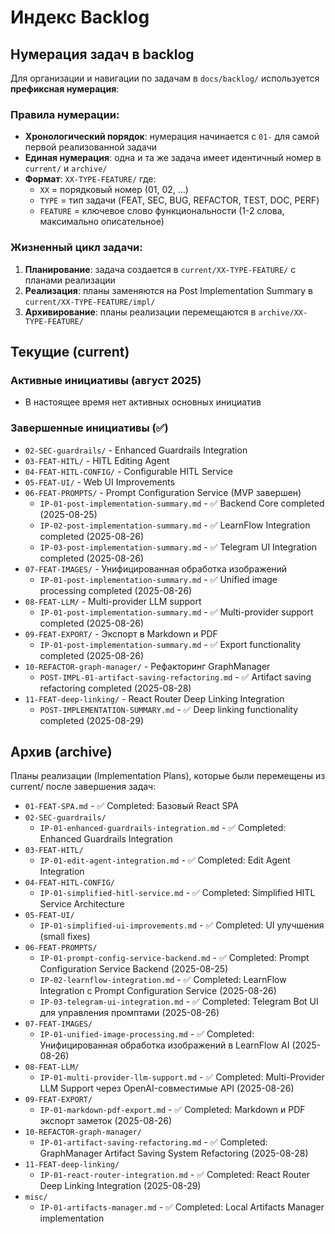 # Индекс Backlog

## Нумерация задач в backlog

Для организации и навигации по задачам в `docs/backlog/` используется **префиксная нумерация**:

### Правила нумерации:
- **Хронологический порядок**: нумерация начинается с `01-` для самой первой реализованной задачи
- **Единая нумерация**: одна и та же задача имеет идентичный номер в `current/` и `archive/`
- **Формат**: `XX-TYPE-FEATURE/` где:
  - `XX` = порядковый номер (01, 02, ...)
  - `TYPE` = тип задачи (FEAT, SEC, BUG, REFACTOR, TEST, DOC, PERF)
  - `FEATURE` = ключевое слово функциональности (1-2 слова, максимально описательное)

### Жизненный цикл задачи:
1. **Планирование**: задача создается в `current/XX-TYPE-FEATURE/` с планами реализации
2. **Реализация**: планы заменяются на Post Implementation Summary в `current/XX-TYPE-FEATURE/impl/`
3. **Архивирование**: планы реализации перемещаются в `archive/XX-TYPE-FEATURE/`

## Текущие (current)

### Активные инициативы (август 2025)
- В настоящее время нет активных основных инициатив

### Завершенные инициативы (✅)
- `02-SEC-guardrails/` - Enhanced Guardrails Integration
- `03-FEAT-HITL/` - HITL Editing Agent
- `04-FEAT-HITL-CONFIG/` - Configurable HITL Service
- `05-FEAT-UI/` - Web UI Improvements
- `06-FEAT-PROMPTS/` - Prompt Configuration Service (MVP завершен)
  - `IP-01-post-implementation-summary.md` - ✅ Backend Core completed (2025-08-25)
  - `IP-02-post-implementation-summary.md` - ✅ LearnFlow Integration completed (2025-08-26)
  - `IP-03-post-implementation-summary.md` - ✅ Telegram UI Integration completed (2025-08-26)
- `07-FEAT-IMAGES/` - Унифицированная обработка изображений
  - `IP-01-post-implementation-summary.md` - ✅ Unified image processing completed (2025-08-26)
- `08-FEAT-LLM/` - Multi-provider LLM support
  - `IP-01-post-implementation-summary.md` - ✅ Multi-provider support completed (2025-08-26)
- `09-FEAT-EXPORT/` - Экспорт в Markdown и PDF
  - `IP-01-post-implementation-summary.md` - ✅ Export functionality completed (2025-08-26)
- `10-REFACTOR-graph-manager/` - Рефакторинг GraphManager
  - `POST-IMPL-01-artifact-saving-refactoring.md` - ✅ Artifact saving refactoring completed (2025-08-28)
- `11-FEAT-deep-linking/` - React Router Deep Linking Integration
  - `POST-IMPLEMENTATION-SUMMARY.md` - ✅ Deep linking functionality completed (2025-08-29)

## Архив (archive)
Планы реализации (Implementation Plans), которые были перемещены из current/ после завершения задач:

- `01-FEAT-SPA.md` - ✅ Completed: Базовый React SPA
- `02-SEC-guardrails/` 
  - `IP-01-enhanced-guardrails-integration.md` - ✅ Completed: Enhanced Guardrails Integration
- `03-FEAT-HITL/`
  - `IP-01-edit-agent-integration.md` - ✅ Completed: Edit Agent Integration
- `04-FEAT-HITL-CONFIG/`
  - `IP-01-simplified-hitl-service.md` - ✅ Completed: Simplified HITL Service Architecture
- `05-FEAT-UI/`
  - `IP-01-simplified-ui-improvements.md` - ✅ Completed: UI улучшения (small fixes)
- `06-FEAT-PROMPTS/`
  - `IP-01-prompt-config-service-backend.md` - ✅ Completed: Prompt Configuration Service Backend (2025-08-25)
  - `IP-02-learnflow-integration.md` - ✅ Completed: LearnFlow Integration с Prompt Configuration Service (2025-08-26)
  - `IP-03-telegram-ui-integration.md` - ✅ Completed: Telegram Bot UI для управления промптами (2025-08-26)
- `07-FEAT-IMAGES/`
  - `IP-01-unified-image-processing.md` - ✅ Completed: Унифицированная обработка изображений в LearnFlow AI (2025-08-26)
- `08-FEAT-LLM/`
  - `IP-01-multi-provider-llm-support.md` - ✅ Completed: Multi-Provider LLM Support через OpenAI-совместимые API (2025-08-26)
- `09-FEAT-EXPORT/`
  - `IP-01-markdown-pdf-export.md` - ✅ Completed: Markdown и PDF экспорт заметок (2025-08-26)
- `10-REFACTOR-graph-manager/`
  - `IP-01-artifact-saving-refactoring.md` - ✅ Completed: GraphManager Artifact Saving System Refactoring (2025-08-28)
- `11-FEAT-deep-linking/`
  - `IP-01-react-router-integration.md` - ✅ Completed: React Router Deep Linking Integration (2025-08-29)
- `misc/`
  - `IP-01-artifacts-manager.md` - ✅ Completed: Local Artifacts Manager implementation

